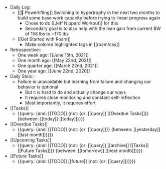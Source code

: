 - Daily Log:
    - [[🍖 Powerlifting]] Switching to hypertrophy in the next two months to build some base work capacity before trying to linear progress again
        - Chose to do [[Jeff Nippard Workout]] for this
        - Secondary goal is to also help with the lean gain from current BW of 158 lbs to ~170 lbs
    - [[Get Started with Roam]]
        - Make colored highlighted tags in [[roam/css]]
- Retrospective::
    - One week ago: [[June 15th, 2021]]
    - One month ago: [[May 22nd, 2021]]
    - One quarter ago: [[March 22nd, 2021]]
    - One year ago: [[June 22nd, 2020]]
- Daily Stoic::
    - Failure is unavoidable but learning from failure and changing our behavior is optional
        - But it is hard to do and actually change our ways
        - It requires close monitoring and constant self-reflection
        - Most importantly, it requires effort
- [[Tasks]]
    - {{query: {and: [[TODO]] {not: {or: [[query]] [[Overdue Tasks]]}} {between: [[today]] [[today]]}}}}
- [[Overdue Tasks]]
    - {{query: {and: [[TODO]] {not: {or: [[query]]}} {between: [[yesterday]] [[last month]]}}}}
- [[Upcoming Tasks]]
    - {{query: {and: [[TODO]] {not: {or: [[query]] [[archive]] [[Tasks]] [[Future Tasks]]}} {between: [[tomorrow]] [[next month]]}}}}
- [[Future Tasks]]
    - {{query: {and: [[TODO]] [[future]] {not: {or: [[query]]}}}}}
